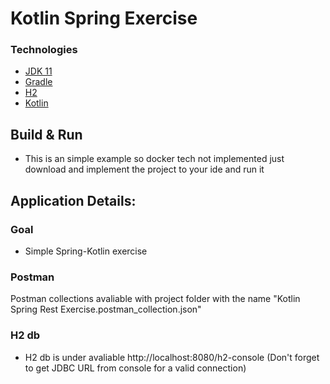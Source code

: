 # Kotlin Spring Exercise

### Technologies

- [JDK 11](https://openjdk.java.net/projects/jdk/11/)
- [Gradle](https://gradle.org/)
- [H2](https://www.h2database.com/)
- [Kotlin](https://kotlinlang.org/)

## Build & Run
- This is an simple example so docker tech not implemented just download and implement the project to your ide and run it

## Application Details:

### Goal
- Simple Spring-Kotlin exercise

### Postman
Postman collections avaliable with project folder with the name "Kotlin Spring Rest Exercise.postman_collection.json"

### H2 db
- H2 db is under avaliable http://localhost:8080/h2-console (Don't forget to get JDBC URL from console for a valid connection)
